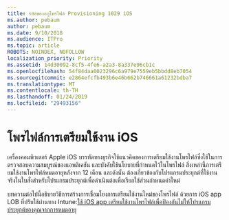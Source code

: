 ```yaml
---
title: รหัสของกฎโพรไฟล์ Provisioning 1029 iOS
ms.author: pebaum
author: pebaum
ms.date: 9/10/2018
ms.audience: ITPro
ms.topic: article
ROBOTS: NOINDEX, NOFOLLOW
localization_priority: Priority
ms.assetid: 14d30092-8cf5-4fe6-a2a3-8a337e96cb1c
ms.openlocfilehash: 54f84daa0023296c6a979e7559eb5bbdd8eb7054
ms.sourcegitcommit: e2864efcfb493b6e46b662b746661a61232bdba7
ms.translationtype: MT
ms.contentlocale: th-TH
ms.lasthandoff: 01/24/2019
ms.locfileid: "29493156"
---
```

# <a name="ios-provisioning-profiles"></a>โพรไฟล์การเตรียมใช้งาน iOS

เครื่องคอมพิวเตอร์ Apple iOS บรรทัดทางธุรกิจใช้แนวคิดของการเตรียมใช้งานโพรไฟล์ซึ่งใช้ในการตรวจสอบความสมบูรณ์ของแอพลิเคชัน และบังคับใช้นโยบายที่กำหนดไว้ในโพรไฟล์ สิ่งเหล่านี้การเตรียมใช้งานโพรไฟล์หมดอายุหลังจาก 12 เดือน และดังนั้น ต้องเกี่ยวข้องกับโปรแกรมประยุกต์ที่ใช้งานจริงในใบสั่งสำหรับโปรแกรมประยุกต์เพื่อดำเนินต่อเพื่อเรียกใช้ส่วนกำหนดค่าใหม่
  
บทความต่อไปนี้อธิบายวิธีการสร้างการเชื่อมโยงการเตรียมใช้งานใหม่ของโพรไฟล์ ด้วยการ iOS app LOB ที่ปรับใช้ผ่านทาง Intune:[ใช้ iOS app เตรียมใช้งานโพรไฟล์เพื่อป้องกันไม่ให้โปรแกรมประยุกต์ของคุณจากการหมดอายุ](https://docs.microsoft.com/intune/app-provisioning-profile-ios)
  

